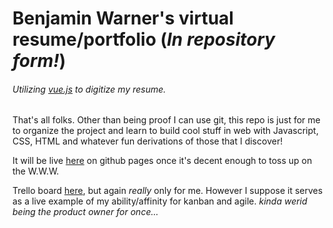 # Benjamin Warner's virtual resume/portfolio (*In repository form!*)

###### Utilizing [vue.js](https://vuejs.org/) to digitize my resume.

That's all folks. Other than being proof I can use git, this repo is just for me to organize the project and learn to build cool stuff in web with Javascript, CSS, HTML and whatever fun derivations of those that I discover!

It will be live [here](https://benjamin-warner.github.io/Portfolio/) on github pages once it's decent enough to toss up on the W.W.W.

Trello board [here](https://trello.com/b/V7NnlquJ/digital-resume), but again *really* only for me. However I suppose it serves as a live example of my ability/affinity for kanban and agile. *kinda werid being the product owner for once...*
